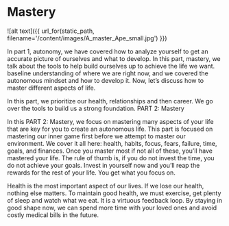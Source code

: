 # Mastery

![alt text]({{ url_for(static_path, filename='/content/images/A_master_Ape_small.jpg') }})

In part 1, autonomy, we have covered how to analyze yourself to get an accurate picture of ourselves and what to develop.
In this part, mastery, we talk about the tools to help build ourselves up to achieve the life we want.
baseline understanding of where we are right now, and we covered the autonomous mindset and how to develop it. 
Now, let’s discuss how to master different aspects of life. 

In this part, we prioritize our health, relationships and then career. We go over the tools to build us a strong foundation.
PART 2: Mastery

In this PART 2: Mastery, we focus on mastering many aspects of your life that are key for you to 
create an autonomous life. This part is focused on mastering our inner game first before we attempt 
to master our environment.
We cover it all here: health, habits, focus, fears, failure, time, goals, and finances. 
Once you master most if not all of these, you’ll have mastered your life. 
The rule of thumb is, if you do not invest the time, you do not achieve your goals. Invest in yourself now and 
you’ll reap the rewards for the rest of your life. You get what you focus on.

Health is the most important aspect of our lives. If we lose our health, nothing else matters.
To maintain good health, we must exercise, get plenty of sleep and watch what we eat. It is a virtuous feedback loop.
By staying in good shape now, we can spend more time with your loved ones and avoid costly medical bills in the future.   

